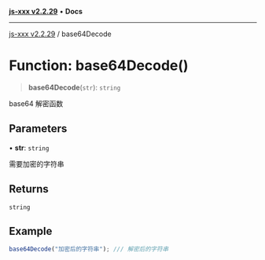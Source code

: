 [**js-xxx v2.2.29**](../README.md) • **Docs**

***

[js-xxx v2.2.29](../README.md) / base64Decode

# Function: base64Decode()

> **base64Decode**(`str`): `string`

base64 解密函数

## Parameters

• **str**: `string`

需要加密的字符串

## Returns

`string`

## Example

```ts
base64Decode("加密后的字符串"); /// 解密后的字符串
```

